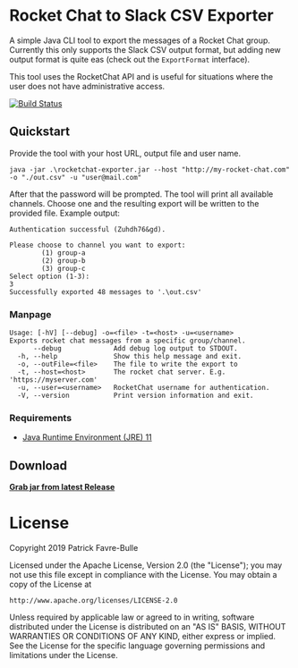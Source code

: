 # Rocket Chat to Slack CSV Exporter

A simple Java CLI tool to export the messages of a Rocket Chat group. Currently this only supports the Slack CSV output format, but adding new output format is quite eas (check out the `ExportFormat` interface).

This tool uses the RocketChat API and is useful for situations where the user does not have administrative access.

[![Build Status](https://travis-ci.org/patrickfav/rocketchat-exporter.svg?branch=master)](https://travis-ci.org/patrickfav/rocketchat-exporter)

## Quickstart

Provide the tool with your host URL, output file and user name.

    java -jar .\rocketchat-exporter.jar --host "http://my-rocket-chat.com" -o "./out.csv" -u "user@mail.com"

After that the password will be prompted. The tool will print all available channels. 
Choose one and the resulting export will be written to the provided file. Example output:

```
Authentication successful (Zuhdh76&gd).

Please choose to channel you want to export:
        (1) group-a
        (2) group-b
        (3) group-c
Select option (1-3):
3
Successfully exported 48 messages to '.\out.csv'
```

### Manpage

    Usage: [-hV] [--debug] -o=<file> -t=<host> -u=<username>
    Exports rocket chat messages from a specific group/channel.
          --debug             Add debug log output to STDOUT.
      -h, --help              Show this help message and exit.
      -o, --outFile=<file>    The file to write the export to
      -t, --host=<host>       The rocket chat server. E.g. 'https://myserver.com'
      -u, --user=<username>   RocketChat username for authentication.
      -V, --version           Print version information and exit.

### Requirements

* [Java Runtime Environment (JRE) 11](https://adoptopenjdk.org)

## Download

**[Grab jar from latest Release](https://github.com/patrickfav/rocketchat-exporter/releases/latest)**

# License

Copyright 2019 Patrick Favre-Bulle

Licensed under the Apache License, Version 2.0 (the "License");
you may not use this file except in compliance with the License.
You may obtain a copy of the License at

    http://www.apache.org/licenses/LICENSE-2.0

Unless required by applicable law or agreed to in writing, software
distributed under the License is distributed on an "AS IS" BASIS,
WITHOUT WARRANTIES OR CONDITIONS OF ANY KIND, either express or implied.
See the License for the specific language governing permissions and
limitations under the License.
